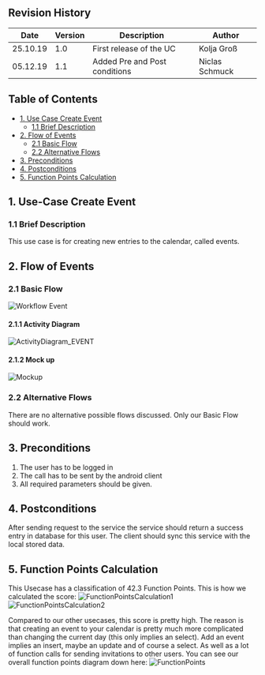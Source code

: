 ## Revision History
Date | Version | Description | Author
--- | --- | --- | ---
25.10.19 | 1.0 | First release of the UC | Kolja Groß
05.12.19 | 1.1 | Added Pre and Post conditions | Niclas Schmuck

## Table of Contents
- [1. Use Case Create Event](#1-use-case-create-account)
  - [1.1 Brief Description](#11-brief-description)
- [2. Flow of Events](#2-flow-of-events)
  - [2.1 Basic Flow](#21-basic-flow)
  - [2.2 Alternative Flows](#22-alternative-flows)
- [3. Preconditions](#4-preconditions)
- [4. Postconditions](#5-postconditions)
- [5. Function Points Calculation](#5-function-points-calculation)

## 1. Use-Case Create Event
### 1.1 Brief Description
This use case is for creating new entries to the calendar, called events.

## 2. Flow of Events
### 2.1 Basic Flow
![Workflow Event](https://github.com/gnaatz/evendo/blob/docu/doc/use-case-diagrams/Workflow_EVENT.png)
#### 2.1.1 Activity Diagram
![ActivityDiagram_EVENT](https://github.com/gnaatz/evendo/blob/docu/doc/activity-diagrams/ActivityDiagram_EVENT.png)
#### 2.1.2 Mock up
![Mockup](https://github.com/gnaatz/evendo/blob/docu/doc/mockups/createEventMockup.png)
### 2.2 Alternative Flows
There are no alternative possible flows discussed. Only our Basic Flow should work.

## 3. Preconditions
1. The user has to be logged in
2. The call has to be sent by the android client
3. All required parameters should be given.

## 4. Postconditions
After sending request to the service the service should return a success entry in database for this user. The client should sync this service with the local stored data.

## 5. Function Points Calculation
This Usecase has a classification of 42.3 Function Points. This is how we calculated the score:
![FunctionPointsCalculation1](https://github.com/gnaatz/evendo/blob/docu/doc/function-points/CreateEvent01.png)
![FunctionPointsCalculation2](https://github.com/gnaatz/evendo/blob/docu/doc/function-points/CreateEvent02.png)


Compared to our other usecases, this score is pretty high. The reason is that creating an event to your calendar is pretty much more complicated than changing the current day (this only implies an select). Add an event implies an insert, maybe an update and of course a select. As well as a lot of function calls for sending invitations to other users. You can see our overall function points diagram down here: 
![FunctionPoints](https://github.com/gnaatz/evendo/blob/docu/doc/pm/Function%20Points/Time_vs_FP.png)

